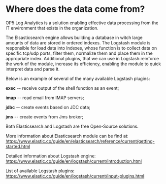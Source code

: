 Where does the data come from?
==============================

OP5 Log Analytics is a solution enabling effective data processing
from the IT environment that exists in the organization.

The Elsasticsearch engine allows building a database in witch large
amounts of data are stored in ordered indexes. The Logstash module is
responsible for load data into Indexes, whose function is to collect
data on specific tcp/udp ports, filter them, normalize them and place
them in the appropriate index. Additional plugins, that we can use in
Logstash reinforce the work of the module, increase its efficiency,
enabling the module to quick interpret data and parse it.

Below is an example of several of the many available Logstash plugins:

**exec** -- receive output of the shell function as an event;

**imap** -- read email from IMAP servers;

**jdbc** -- create events based on JDC data;

**jms** -- create events from Jms broker;

Both Elasticsearch and Logstash are free Open-Source solutions.

More information about Elasticsearch module can be find at:\
https://www.elastic.co/guide/en/elasticsearch/reference/current/getting-started.html

Detailed information about Logstash engine:\
https://www.elastic.co/guide/en/logstash/current/introduction.html

List of available Logstash plugins:\
https://www.elastic.co/guide/en/logstash/current/input-plugins.html
